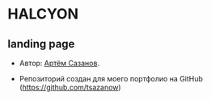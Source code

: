 # HALCYON
## landing page 

* Автор: [Артём Сазанов](https://vk.com/atemps).

* Репозиторий создан для моего портфолио на GitHub (https://github.com/tsazanow) 
